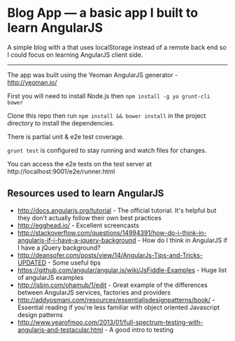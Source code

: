 # Blog App — a basic app I built to learn AngularJS

A simple blog with a that uses localStorage instead of a remote back end so I could focus on learning AngularJS client side.

---

The app was built using the Yeoman AngularJS generator - http://yeoman.io/

First you will need to install Node.js then `npm install -g yo grunt-cli bower`

Clone this repo then run `npm install && bower install` in the project directory to install the dependencies.

There is partial unit & e2e test coverage.

`grunt test` is configured to stay running and watch files for changes.

You can access the e2e tests on the test server at http://localhost:9001/e2e/runner.html

## Resources used to learn AngularJS

* http://docs.angularjs.org/tutorial - The official tutorial. It's helpful but they don't actually follow their own best practices
* http://egghead.io/ - Excellent screencasts
* http://stackoverflow.com/questions/14994391/how-do-i-think-in-angularjs-if-i-have-a-jquery-background - How do I think in AngularJS if I have a jQuery background?
* http://deansofer.com/posts/view/14/AngularJs-Tips-and-Tricks-UPDATED - Some useful tips
* https://github.com/angular/angular.js/wiki/JsFiddle-Examples - Huge list of angularJS examples
* http://jsbin.com/ohamub/1/edit - Great example of the differences between AngularJS services, factories and providers
* http://addyosmani.com/resources/essentialjsdesignpatterns/book/ - Essential reading if you're less familiar with object oriented Javascript design patterns
* http://www.yearofmoo.com/2013/01/full-spectrum-testing-with-angularjs-and-testacular.html - A good intro to testing
